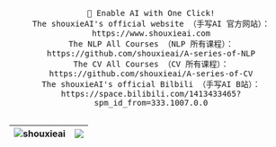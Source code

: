 <p align="center">
  <br>
  <samp>
    🤗 Enable AI with One Click!
    <br />  The shouxieAI's official website （手写AI 官方网站）：  https://www.shouxieai.com 
    <br />  The NLP All Courses （NLP 所有课程）：https://github.com/shouxieai/A-series-of-NLP
    <br />  The CV All Courses （CV 所有课程）：https://github.com/shouxieai/A-series-of-CV
    <br />  The shouxieAI's official Bilbili （手写AI B站）：https://space.bilibili.com/1413433465?spm_id_from=333.1007.0.0
    <br />
    <br />
  </samp>

| <a> <img align="center" src="https://github-readme-stats.vercel.app/api?username=shouxieai&show_icons=true&include_all_commits=true&theme=buefy&hide_border=true" alt="shouxieai" /> </a> | <a> <img align="center" src="https://github-readme-stats.vercel.app/api/top-langs/?username=shouxieai&layout=compact&theme=buefy&hide_border=true" /> </a> | 
| ------------- | ------------- |

</p>
